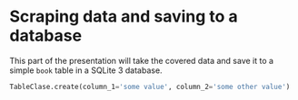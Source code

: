 # Scraping data and saving to a database

This part of the presentation will take the covered data and save it to a simple `book` table in a SQLite 3 database.

```python
TableClase.create(column_1='some value', column_2='some other value')
```
